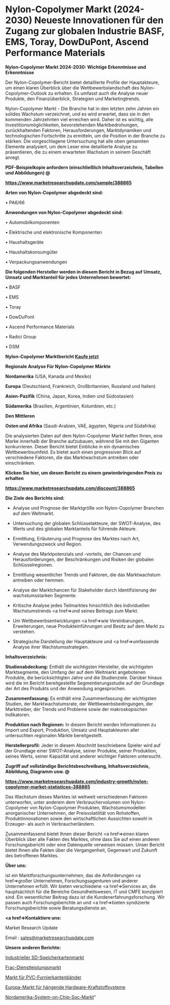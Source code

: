 # Nylon-Copolymer Markt (2024-2030) Neueste Innovationen für den Zugang zur globalen Industrie BASF, EMS, Toray, DowDuPont, Ascend Performance Materials

<strong>Nylon-Copolymer Markt 2024-2030: Wichtige Erkenntnisse und Erkenntnisse</strong>

Der Nylon-Copolymer-Bericht bietet detaillierte Profile der Hauptakteure, um einen klaren Überblick über die Wettbewerbslandschaft des Nylon-Copolymer-Outlook zu erhalten. Es umfasst auch die Analyse neuer Produkte, den Finanzüberblick, Strategien und Marketingtrends.

Nylon-Copolymer Markt - Die Branche hat in den letzten zehn Jahren ein solides Wachstum verzeichnet, und es wird erwartet, dass sie in den kommenden Jahrzehnten viel erreichen wird. Daher ist es wichtig, alle Investitionsmöglichkeiten, bevorstehenden Marktbedrohungen, zurückhaltenden Faktoren, Herausforderungen, Marktdynamiken und technologischen Fortschritte zu ermitteln, um die Position in der Branche zu stärken. Die vorgeschlagene Untersuchung hat alle oben genannten Elemente analysiert, um dem Leser eine detaillierte Analyse zu präsentieren, die zu einem erwarteten Wachstum in seinem Geschäft anregt.



<strong><b>PDF-Beispielkopie anfordern (einschließlich Inhaltsverzeichnis, Tabellen und Abbildungen) @ </b></strong>

<strong><a href=https://www.marketresearchupdate.com/sample/388865>

<strong>https://www.marketresearchupdate.com/sample/388865</u></a></strong></strong>



<strong>Arten von Nylon-Copolymer abgedeckt sind:</strong>

• PA6/66



<strong>Anwendungen von Nylon-Copolymer abgedeckt sind:</strong>

• Automobilkomponenten

• Elektrische und elektronische Komponenten

• Haushaltsgeräte

• Haushaltskonsumgüter

• Verpackungsanwendungen



<strong>Die folgenden Hersteller werden in diesem Bericht in Bezug auf Umsatz, Umsatz und Marktanteil für jedes Unternehmen bewertet:</strong>

• BASF

• EMS

• Toray

• DowDuPont

• Ascend Performance Materials

• Radici Group

• DSM



<strong>Nylon-Copolymer Marktbericht <a href=https://www.marketresearchupdate.com/buynow/388865>Kaufe jetzt</a></strong>



<strong>Regionale Analyse Für Nylon-Copolymer Märkte</strong>



<strong>Nordamerika</strong> (USA, Kanada und Mexiko)



<strong>Europa</strong> (Deutschland, Frankreich, Großbritannien, Russland und Italien)



<strong>Asien-Pazifik</strong> (China, Japan, Korea, Indien und Südostasien)



<strong>Südamerika</strong> (Brasilien, Argentinien, Kolumbien, etc.)



<strong>Den Mittleren</strong> 

<strong>Osten und Afrika</strong> (Saudi-Arabien, VAE, ägypten, Nigeria und Südafrika)

Die analysierten Daten auf dem Nylon-Copolymer Markt helfen Ihnen, eine Marke innerhalb der Branche aufzubauen, während Sie mit den Giganten konkurrieren. Dieser Bericht bietet Einblicke in ein dynamisches Wettbewerbsumfeld. Es bietet auch einen progressiven Blick auf verschiedene Faktoren, die das Marktwachstum antreiben oder einschränken.



<strong>Klicken Sie hier, um diesen Bericht zu einem gewinnbringenden Preis zu erhalten
</strong>

<strong><a href=https://www.marketresearchupdate.com/discount/388865>https://www.marketresearchupdate.com/discount/388865</b></u></strong></a>



<strong>Die Ziele des Berichts sind:</strong>

- Analyse und Prognose der Marktgröße von Nylon-Copolymer Branchen auf dem Weltmarkt.

- Untersuchung der globalen Schlüsselakteure, der SWOT-Analyse, des Werts und des globalen Marktanteils für führende Akteure.

- Ermittlung, Erläuterung und Prognose des Marktes nach Art, Verwendungszweck und Region.

- Analyse des Marktpotenzials und -vorteils, der Chancen und Herausforderungen, der Beschränkungen und Risiken der globalen Schlüsselregionen.

- Ermittlung wesentlicher Trends und Faktoren, die das Marktwachstum antreiben oder hemmen.

- Analyse der Marktchancen für Stakeholder durch Identifizierung der wachstumsstarken Segmente.

- Kritische Analyse jedes Teilmarktes hinsichtlich des individuellen Wachstumstrends <a href=>und</a> seines Beitrags zum Markt.

- Um Wettbewerbsentwicklungen <a href=>wie</a> Vereinbarungen, Erweiterungen, neue Produkteinführungen und Besitz auf dem Markt zu verstehen.

- Strategische Darstellung der Hauptakteure und <a href=>umfas</a>sende Analyse ihrer Wachstumsstrategien.



<strong>Inhaltsverzeichnis:</strong>



<strong>Studienabdeckung:</strong> Enthält die wichtigsten Hersteller, die wichtigsten Marktsegmente, den Umfang der auf dem Weltmarkt angebotenen Produkte, die berücksichtigten Jahre und die Studienziele. Darüber hinaus wird die im Bericht bereitgestellte Segmentierungsstudie auf der Grundlage der Art des Produkts und der Anwendung angesprochen.



<strong>Zusammenfassung:</strong> Es enthält eine Zusammenfassung der wichtigsten Studien, der Marktwachstumsrate, der Wettbewerbsbedingungen, der Markttreiber, der Trends und Probleme sowie der makroskopischen Indikatoren.



<strong>Produktion nach Regionen:</strong> In diesem Bericht werden Informationen zu Import und Export, Produktion, Umsatz und Hauptakteuren aller untersuchten regionalen Märkte bereitgestellt.



<strong>Herstellerprofil:</strong> Jeder in diesem Abschnitt beschriebene Spieler wird auf der Grundlage einer SWOT-Analyse, seiner Produkte, seiner Produktion, seines Werts, seiner Kapazität und anderer wichtiger Faktoren untersucht.



<strong><b>Zugriff auf vollständige Berichtsbeschreibung, Inhaltsverzeichnis, Abbildung, Diagramm usw. @ </b></strong>

<strong><a href=https://www.marketresearchupdate.com/industry-growth/nylon-copolymer-market-statistices-388865>https://www.marketresearchupdate.com/industry-growth/nylon-copolymer-market-statistices-388865</a></strong>

Das Wachstum dieses Marktes ist weltweit verschiedenen Faktoren unterworfen, unter anderem dem Verbrauchervolumen von Nylon-Copolymer von Nylon-Copolymer Produkten, Wachstumsmodellen anorganischer Unternehmen, der Preisvolatilität von Rohstoffen, Produktinnovationen sowie den wirtschaftlichen Aussichten sowohl in Erzeuger- als auch in Verbraucherländern.

Zusammenfassend bietet Ihnen dieser Bericht <a href=>einen</a> klaren Überblick über alle Fakten des Marktes, ohne dass Sie auf einen anderen Forschungsbericht oder eine Datenquelle verweisen müssen. Unser Bericht bietet Ihnen alle Fakten über die Vergangenheit, Gegenwart und Zukunft des betroffenen Marktes.



<strong>Über uns:</strong>

 ist ein Marktforschungsunternehmen, das die Anforderungen <a href=>großer</a> Unternehmen, Forschungsagenturen und anderer Unternehmen erfüllt. Wir bieten verschiedene <a href=>Services</a> an, die hauptsächlich für die Bereiche Gesundheitswesen, IT und CMFE konzipiert sind. Ein wesentlicher Beitrag dazu ist die Kundenerfahrungsforschung. Wir passen auch Forschungsberichte an und <a href=>bieten</a> syndizierte Forschungsberichte sowie Beratungsdienste an.



<strong><a href=>Kontaktiere uns:</a></strong>

Market Research Update

Email : sales@marketresearchupdate.com



<strong>Unsere anderen Berichte:</strong>

<a href=https://www.linkedin.com/pulse/industrial-sd-memory-card-market-size>Industrieller SD-Speicherkartenmarkt</a>

<a href=https://www.linkedin.com/pulse/frac-services-market-sizing-up-anticipating-trends>Frac-Dienstleistungsmarkt</a>

<a href=https://www.linkedin.com/pulse/pvc-veneer-edgeband-market-2023-remarking-enormous>Markt für PVC-Furnierkantenbänder</a>

<a href=https://www.linkedin.com/pulse/europe-hanging-hardware-fueling-systems-market>Europa-Markt für hängende Hardware-Kraftstoffsysteme</a>

<a href=https://www.linkedin.com/pulse/north-america-system-on-chip-soc-market-2023-manufacturers>Nordamerika-System-on-Chip-Soc-Markt</a>"
